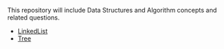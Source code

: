 This repository will include Data Structures and Algorithm concepts and related questions.

- [LinkedList](https://skdehuri.github.io/dsa/LinkedList/)
- [Tree](https://skdehuri.github.io/dsa/Tree/)
